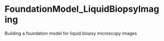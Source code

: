 # FoundationModel_LiquidBiopsyImaging
Building a foundation model for liquid biopsy microscopy images
